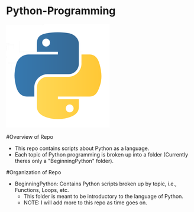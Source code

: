 # Python-Programming

![Py](py.png)

#Overview of Repo
  - This repo contains scripts about Python as a language.
  - Each topic of Python programming is broken up into a folder (Currently theres only a "BeginningPython" folder).
  
#Organization of Repo

  - BeginningPython: Contains Python scripts broken up by topic, i.e., Functions, Loops, etc.
    - This folder is meant to be introductory to the language of Python. 
    - NOTE: I will add more to this repo as time goes on.

